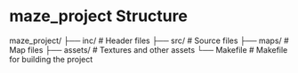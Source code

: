 # maze_project Structure 
maze_project/
├── inc/            # Header files
├── src/            # Source files
├── maps/           # Map files
├── assets/         # Textures and other assets
└── Makefile        # Makefile for building the project
